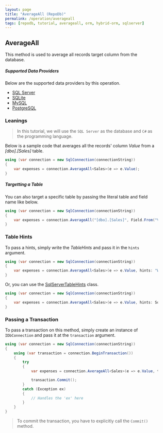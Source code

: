 ```yaml
---
layout: page
title: "AverageAll (RepoDb)"
permalink: /operation/averageall
tags: [repodb, tutorial, averageall, orm, hybrid-orm, sqlserver]
---
```


## AverageAll

This method is used to average all records target column from the database.

##### Supported Data Providers

Below are the supported data providers by this operation.

- [SQL Server](https://www.nuget.org/packages/RepoDb.SqlServer)
- [SQLite](https://www.nuget.org/packages/RepoDb.SqLite)
- [MySQL](https://www.nuget.org/packages/RepoDb.MySql)
- [PostgreSQL](https://www.nuget.org/packages/RepoDb.PostgreSql)

### Leanings

> In this tutorial, we will use the `SQL Server` as the database and `C#` as the programming language.

Below is a sample code that averages all the records' column *Value* from a *[dbo].[Sales]* table.

```csharp
using (var connection = new SqlConnection(connectionString))
{
	var expenses = connection.AverageAll<Sales>(e => e.Value);
}
```

##### Targetting a Table

You can also target a specific table by passing the literal table and field name like below.

```csharp
using (var connection = new SqlConnection(connectionString))
{
	var expenses = connection.AverageAll("[dbo].[Sales]", Field.From("Value"));
}
```

### Table Hints

To pass a hints, simply write the *TableHints* and pass it in the `hints` argument.

```csharp
using (var connection = new SqlConnection(connectionString))
{
	var expenses = connection.AverageAll<Sales>(e => e.Value, hints: "WITH (NOLOCK)");
}
```

Or, you can use the [SqlServerTableHints](/class/SqlServerTableHints) class.

```csharp
using (var connection = new SqlConnection(connectionString))
{
	var expenses = connection.AverageAll<Sales>(e => e.Value, hints: SqlServerTableHints.NoLock);
}
```

### Passing a Transaction

To pass a transaction on this method, simply create an instance of `IDbConnection` and pass it at the `transaction` argument.

```csharp
using (var connection = new SqlConnection(connectionString))
{
	using (var transaction = connection.BeginTransaction())
	{
		try
		{
			var expenses = connection.AverageAll<Sales>(e => e.Value, transaction: transaction);

			transaction.Commit();
		}
		catch (Exception ex)
		{
			// Handles the 'ex' here
		}
	}
}
```

> To commit the transaction, you have to explicitly call the `Commit()` method.


